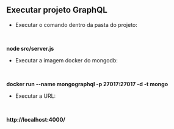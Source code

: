 ## **Executar projeto GraphQL**

- Executar o comando dentro da pasta do projeto: 
<br />

**node src/server.js**

- Executar a imagem docker do mongodb:
<br />

**docker run --name mongographql -p 27017:27017 -d -t mongo**

- Executar a URL:
<br />

**http://localhost:4000/**